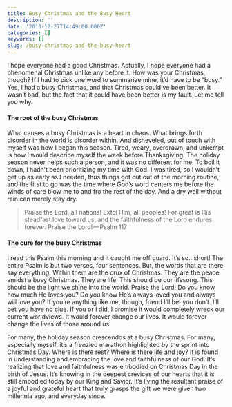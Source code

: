 ```yaml
---
title: Busy Christmas and the Busy Heart
description: ''
date: '2013-12-27T14:49:00.000Z'
categories: []
keywords: []
slug: /busy-christmas-and-the-busy-heart
---
```


I hope everyone had a good Christmas. Actually, I hope everyone had a phenomenal Christmas unlike any before it. How was your Christmas, though? If I had to pick one word to summarize mine, it’d have to be “busy.” Yes, I had a busy Christmas, and that Christmas could’ve been better. It wasn’t bad, but the fact that it could have been better is my fault. Let me tell you why.

#### The root of the busy Christmas

What causes a busy Christmas is a heart in chaos. What brings forth disorder in the world is disorder within. And disheveled, out of touch with myself was how I began this season. Tired, weary, overdrawn, and unkempt is how I would describe myself the week before Thanksgiving. The holiday season never helps such a person, and it was no different for me. To boil it down, I hadn’t been prioritizing my time with God. I was tired, so I wouldn’t get up as early as I needed, thus things got cut out of the morning routine, and the first to go was the time where God’s word centers me before the winds of care blow me to and fro the rest of the day. And a dry well without rain can merely stay dry.

> Praise the Lord, all nations! Extol Him, all peoples! For great is His steadfast love toward us, and the faithfulness of the Lord endures forever. Praise the Lord! — Psalm 117

#### The cure for the busy Christmas

I read this Psalm this morning and it caught me off guard. It’s so…short! The entire Psalm is but two verses, four sentences. But, the words that are there say everything. Within them are the crux of Christmas. They are the peace amidst a busy Christmas. They are life. This should be our lifesong. This should be the light we shine into the world. Praise the Lord! Do you know how much He loves you? Do you know He’s always loved you and always will love you? If you’re anything like me, though, friend I’ll bet you don’t. I’ll bet you have no clue. If you or I did, I promise it would completely wreck our current worldviews. It would forever change our lives. It would forever change the lives of those around us.

For many, the holiday season crescendos at a busy Christmas. For many, especially myself, it’s a frenzied marathon highlighted by the sprint into Christmas Day. Where is there rest? Where is there life and joy? It is found in understanding and embracing the love and faithfulness of our God. It’s realizing that love and faithfulness was embodied on Christmas Day in the birth of Jesus. It’s knowing in the deepest crevices of our hearts that it is still embodied today by our King and Savior. It’s living the resultant praise of a joyful and grateful heart that truly grasps the gift we were given two millennia ago, and everyday since.